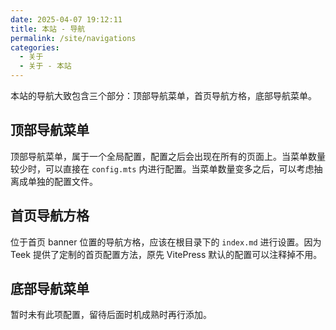 ```yaml
---
date: 2025-04-07 19:12:11
title: 本站 - 导航
permalink: /site/navigations
categories:
  - 关于
  - 关于 - 本站
---
```


本站的导航大致包含三个部分：顶部导航菜单，首页导航方格，底部导航菜单。

<!-- more -->

## 顶部导航菜单

顶部导航菜单，属于一个全局配置，配置之后会出现在所有的页面上。当菜单数量较少时，可以直接在 `config.mts` 内进行配置。当菜单数量变多之后，可以考虑抽离成单独的配置文件。

## 首页导航方格

位于首页 banner 位置的导航方格，应该在根目录下的 `index.md` 进行设置。因为 Teek 提供了定制的首页配置方法，原先 VitePress 默认的配置可以注释掉不用。

## 底部导航菜单

暂时未有此项配置，留待后面时机成熟时再行添加。
